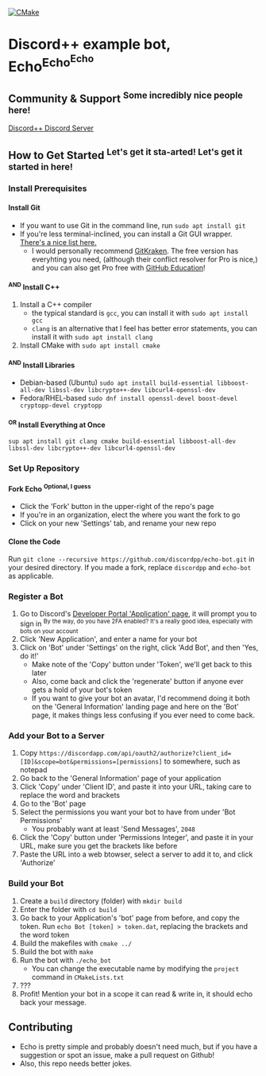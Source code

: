 [![CMake](https://github.com/DiscordPP/echo-bot/workflows/CMake/badge.svg)](https://github.com/DiscordPP/echo-bot/actions?query=workflow%3ACMake)

# Discord++ example bot, Echo<sup>Echo<sup>Echo</sup></sup>

## Community & Support <sup>Some incredibly nice people here!</sup>
[Discord++ Discord Server](https://discord.gg/0usP6xmT4sQ4kIDh)

## How to Get Started <sup>Let's get it sta-arted! Let's get it started in here!</sup>

### Install Prerequisites
#### Install Git
 * If you want to use Git in the command line, run `sudo apt install git`
 * If you're less terminal-inclined, you can install a Git GUI wrapper. [There's a nice list here.](https://git-scm.com/downloads/guis/)
    * I would personally recommend [GitKraken](https://www.gitkraken.com/). The free version has everyhting you need, (although their conflict resolver for Pro is nice,) and you can also get Pro free with [GitHub Education](https://education.github.com/)!
#### <sup>AND</sup> Install C++
 1. Install a C++ compiler
    * the typical standard is `gcc`, you can install it with `sudo apt install gcc`
    * `clang` is an alternative that I feel has better error statements, you can install it with `sudo apt install clang`
 2. Install CMake with `sudo apt install cmake`
#### <sup>AND</sup> Install Libraries
 * Debian-based (Ubuntu) `sudo apt install build-essential libboost-all-dev libssl-dev libcrypto++-dev libcurl4-openssl-dev`
 * Fedora/RHEL-based `sudo dnf install openssl-devel boost-devel cryptopp-devel cryptopp`
#### <sup>OR</sup> Install Everything at Once
`sup apt install git clang cmake build-essential libboost-all-dev libssl-dev libcrypto++-dev libcurl4-openssl-dev`

### Set Up Repository
#### Fork Echo <sup>Optional, I guess</sup>
 * Click the 'Fork' button in the upper-right of the repo's page
 * If you're in an organization, elect the where you want the fork to go
 * Click on your new 'Settings' tab, and rename your new repo
 
#### Clone the Code
Run `git clone --recursive https://github.com/discordpp/echo-bot.git` in your desired directory. If you made a fork, replace `discordpp` and `echo-bot` as applicable.

### Register a Bot
 1. Go to Discord's [Developer Portal 'Application' page](https://discordapp.com/developers/applications/), it will prompt you to sign in <sup>By the way, do you have 2FA enabled? It's a really good idea, especially with bots on your account</sup>
 2. Click 'New Application', and enter a name for your bot
 3. Click on 'Bot' under 'Settings' on the right, click 'Add Bot', and then 'Yes, do it!'
    * Make note of the 'Copy' button under 'Token', we'll get back to this later
    * Also, come back and click the 'regenerate' button if anyone ever gets a hold of your bot's token
    * If you want to give your bot an avatar, I'd recommend doing it both on the 'General Information' landing page and here on the 'Bot' page, it makes things less confusing if you ever need to come back.

### Add your Bot to a Server
 1. Copy `https://discordapp.com/api/oauth2/authorize?client_id=[ID]&scope=bot&permissions=[permissions]` to somewhere, such as notepad
 1. Go back to the 'General Information' page of your application
 2. Click 'Copy' under 'Client ID', and paste it into your URL, taking care to replace the word and brackets
 3. Go to the 'Bot' page
 4. Select the permissions you want your bot to have from under 'Bot Permissions'
    * You probably want at least 'Send Messages', `2048`
 5. Click the 'Copy' button under 'Permissions Integer', and paste it in your URL, make sure you get the brackets like before
 6. Paste the URL into a web btowser, select a server to add it to, and click 'Authorize'
 

### Build your Bot
 1. Create a `build` directory (folder) with `mkdir build`
 2. Enter the folder with `cd build`
 3. Go back to your Application's 'bot' page from before, and copy the token. Run `echo Bot [token] > token.dat`, replacing the brackets and the word token
 4. Build the makefiles with `cmake ../`
 5. Build the bot with `make`
 6. Run the bot with `./echo_bot`
    * You can change the executable name by modifying the `project` command in `CMakeLists.txt`
 7. ???
 8. Profit! Mention your bot in a scope it can read & write in, it should echo back your message.

## Contributing
 * Echo is pretty simple and probably doesn't need much, but if you have a suggestion or spot an issue, make a pull request on Github!
 * Also, this repo needs better jokes.
